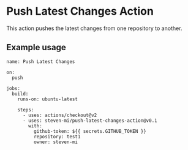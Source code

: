 # Push Latest Changes Action
This action pushes the latest changes from one repository to another.

## Example usage

```
name: Push Latest Changes 

on:
  push
    
jobs:
  build:
    runs-on: ubuntu-latest

    steps:
      - uses: actions/checkout@v2
      - uses: steven-mi/push-latest-changes-action@v0.1
        with:
          github-token: ${{ secrets.GITHUB_TOKEN }}
          repository: test1
          owner: steven-mi
```
